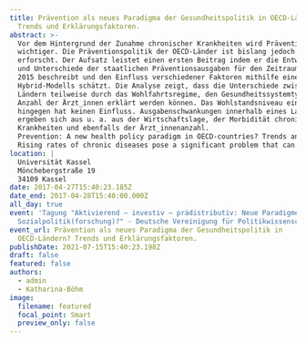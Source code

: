 ```yaml
---
title: Prävention als neues Paradigma der Gesundheitspolitik in OECD-Ländern?
  Trends und Erklärungsfaktoren.
abstract: >-
  Vor dem Hintergrund der Zunahme chronischer Krankheiten wird Prävention immer
  wichtiger. Die Präventionspolitik der OECD-Länder ist bislang jedoch kaum
  erforscht. Der Aufsatz leistet einen ersten Beitrag indem er die Entwicklung
  und Unterschiede der staatlichen Präventionsausgaben für den Zeitraum 1985 –
  2015 beschreibt und den Einfluss verschiedener Faktoren mithilfe eines
  Hybrid-Modells schätzt. Die Analyse zeigt, dass die Unterschiede zwischen den
  Ländern teilweise durch das Wohlfahrtsregime, den Gesundheitssystemtyp und die
  Anzahl der Ärzt_innen erklärt werden können. Das Wohlstandsniveau eines Landes
  hingegen hat keinen Einfluss. Ausgabenschwankungen innerhalb eines Landes
  ergeben sich aus u. a. aus der Wirtschaftslage, der Morbidität chronischer
  Krankheiten und ebenfalls der Ärzt_innenanzahl.
  Prevention: A new health policy paradigm in OECD-countries? Trends and explanations.
  Rising rates of chronic diseases pose a significant problem that can only be solved through increased efforts in prevention. However, prevention policies of OECD-countries are rarely studied yet. Addressing this research gap, the article describes the development and variance of public spending on prevention amongst OECD-countries for the period 1985 – 2015 and estimates the effects of various factors on preventive spending using a hybrid model. The analyses show that some variance between countries results from differences in welfare regime, healthcare system type and number of practicing physicians. The effect of the level of economic development, however, is not significant. Within country variance can be explained by differences in the economic condition, the morbidity of chronic diseases and the number of practicing physicians.
location: |
  Universität Kassel
  Mönchebergstraße 19
  34109 Kassel
date: 2017-04-27T15:40:23.185Z
date_end: 2017-04-28T15:40:00.000Z
all_day: true
event: 'Tagung "Aktivierend – investiv – prädistributiv: Neue Paradigmen in der
  Sozialpolitik(forschung)?" - Deutsche Vereinigung für Politikwissenschaft'
event_url: Prävention als neues Paradigma der Gesundheitspolitik in
  OECD-Ländern? Trends und Erklärungsfaktoren.
publishDate: 2021-07-15T15:40:23.198Z
draft: false
featured: false
authors:
  - admin
  - Katharina-Böhm
image:
  filename: featured
  focal_point: Smart
  preview_only: false
---
```

